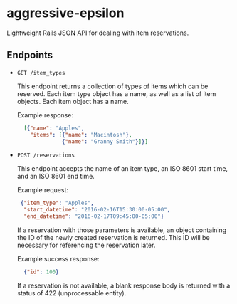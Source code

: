 # aggressive-epsilon

Lightweight Rails JSON API for dealing with item reservations.

## Endpoints

+ `GET /item_types`

  This endpoint returns a collection of types of items which can be reserved. Each item type object has a name, as well as a list of item objects. Each item object has a name.

  Example response:

  ```json
    [{"name": "Apples",
      "items": [{"name": "Macintosh"},
                {"name": "Granny Smith"}]}]
  ```

+ `POST /reservations`

   This endpoint accepts the name of an item type, an ISO 8601 start time, and an ISO 8601 end time.

   Example request:

   ```json
    {"item_type": "Apples",
     "start_datetime": "2016-02-16T15:30:00-05:00",
     "end_datetime": "2016-02-17T09:45:00-05:00"}
   ```

   If a reservation with those parameters is available, an object containing the ID of the newly created reservation is returned.
   This ID will be necessary for referencing the reservation later.

   Example success response:

   ```json
     {"id": 100}
   ```

   If a reservation is not available, a blank response body is returned with a status of 422 (unprocessable entity).
